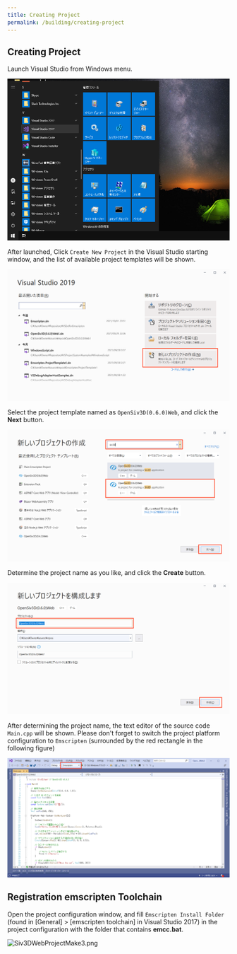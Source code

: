 ```yaml
---
title: Creating Project
permalink: /building/creating-project
---
```


## Creating Project

Launch Visual Studio from Windows menu.

![LaunchVisualStudio.png](/assets/img/building/creating-project/launch-vs.png)

After launched, Click `Create New Project` in the Visual Studio starting window,
and the list of available project templates will be shown.

![VisualStudio0.png](/assets/img/building/setup-visualstudio/VisualStudio0.png)

Select the project template named as `OpenSiv3D(0.6.0)Web`, and click the **Next** button.

![VisualStudio1.png](/assets/img/building/setup-visualstudio/VisualStudio1.png)

Determine the project name as you like, and click the **Create** button.

![VisualStudio2.png](/assets/img/building/setup-visualstudio/VisualStudio2.png)

After determining the project name, the text editor of the source code `Main.cpp` will be shown.
Please don't forget to switch the project platform configuration to `Emscripten` (surrounded by the red rectangle in the following figure)

![Siv3DWebProjectMake2.png](/assets/img/building/setup-visualstudio/setup-vs-platform.png)

## Registration emscripten Toolchain

Open the project configuration window, and fill `Emscripten Install Folder` (found in [General] > [emscripten toolchain] in Visual Studio 2017) in the project configuration with the folder that contains **emcc.bat**.

![Siv3DWebProjectMake3.png](https://qiita-image-store.s3.ap-northeast-1.amazonaws.com/0/158514/74993f9c-8ff4-e500-3521-8f0e7748a403.png)
